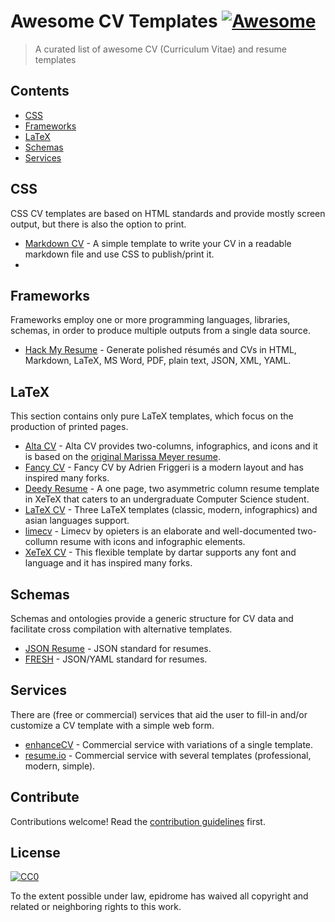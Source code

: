 # Awesome CV Templates [![Awesome](https://awesome.re/badge.svg)](https://awesome.re)

> A curated list of awesome CV (Curriculum Vitae) and resume templates


## Contents

- [CSS](#CSS)
- [Frameworks](#Frameworks)
- [LaTeX](#LaTeX)
- [Schemas](#Schemas)
- [Services](#Services)



## CSS

CSS CV templates are based on HTML standards and provide mostly screen output, but there is also the option to print.

- [Markdown CV](https://github.com/elipapa/markdown-cv) - A simple template to write your CV in a readable markdown file and use CSS to publish/print it.
-
## Frameworks

Frameworks employ one or more programming languages, libraries, schemas, in order to produce multiple outputs from a single data source.

- [Hack My Resume](https://github.com/hacksalot/HackMyResume) - Generate polished résumés and CVs in HTML, Markdown, LaTeX, MS Word, PDF, plain text, JSON, XML, YAML.

## LaTeX 

This section contains only pure LaTeX templates, which focus on the production of printed pages.

- [Alta CV](https://github.com/liantze/AltaCV) - Alta CV provides two-columns, infographics, and icons and it is based on the [original Marissa Meyer resume](https://www.businessinsider.com/a-sample-resume-for-marissa-mayer-2015-7/).
- [Fancy CV](https://github.com/depressiveRobot/friggeri-cv-a4) - Fancy CV by Adrien Friggeri is a modern layout and has inspired many forks.
- [Deedy Resume](https://github.com/deedy/Deedy-Resume) - A one page, two asymmetric column resume template in XeTeX that caters to an undergraduate Computer Science student.
- [LaTeX CV](https://github.com/jankapunkt/latexcv) - Three LaTeX templates (classic, modern, infographics) and asian languages support.
- [limecv](https://github.com/opieters/limecv) - Limecv by opieters is an elaborate and well-documented two-collumn resume with icons and infographic elements.
- [XeTeX CV](https://github.com/dartar/cvtex) - This flexible template by dartar supports any font and language and it has inspired many forks.

## Schemas

Schemas and ontologies provide a generic structure for CV data and facilitate cross compilation with alternative templates.

- [JSON Resume](https://github.com/jsonresume) - JSON standard for resumes.
- [FRESH](https://github.com/fresh-standard/fresh-resume-schema) - JSON/YAML standard for resumes.

## Services

There are (free or commercial) services that aid the user to fill-in and/or customize a CV template with a simple web form.

- [enhanceCV](https://enhancv.com/) - Commercial service with variations of a single template. 
- [resume.io](https://resume.io/) - Commercial service with several templates (professional, modern, simple).

## Contribute

Contributions welcome! Read the [contribution guidelines](contributing.md) first.


## License

[![CC0](https://mirrors.creativecommons.org/presskit/buttons/88x31/svg/cc-zero.svg)](https://creativecommons.org/publicdomain/zero/1.0)

To the extent possible under law, epidrome has waived all copyright and
related or neighboring rights to this work.
